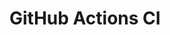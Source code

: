 # GitHub Actions CI








































































































































































































































































































































































































































































































































































































































































































































































































































































































































































































































































